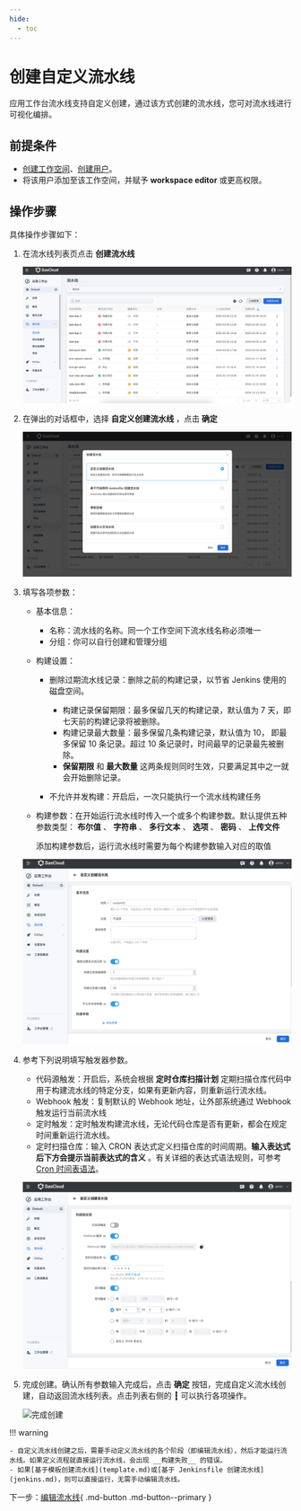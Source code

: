 ```yaml
---
hide:
  - toc
---
```


# 创建自定义流水线

应用工作台流水线支持自定义创建，通过该方式创建的流水线，您可对流水线进行可视化编排。

## 前提条件

- [创建工作空间](../../../../ghippo/user-guide/workspace/workspace.md)、[创建用户](../../../../ghippo/user-guide/access-control/user.md)。
- 将该用户添加至该工作空间，并赋予 __workspace editor__ 或更高权限。

## 操作步骤

具体操作步骤如下：

1. 在流水线列表页点击 __创建流水线__

    ![创建流水线](../../../images/pipe-cust01.png)

2. 在弹出的对话框中，选择 __自定义创建流水线__ ，点击 __确定__

    ![自定义创建流水线](../../../images/pipe-cust02.jpg)

3. 填写各项参数：

    - 基本信息：
        - 名称：流水线的名称。同一个工作空间下流水线名称必须唯一
        - 分组：你可以自行创建和管理分组
    - 构建设置：
        - 删除过期流水线记录：删除之前的构建记录，以节省 Jenkins 使用的磁盘空间。

            - 构建记录保留期限：最多保留几天的构建记录，默认值为 7 天，即七天前的构建记录将被删除。
            - 构建记录最大数量：最多保留几条构建记录，默认值为 10， 即最多保留 10 条记录。超过 10 条记录时，时间最早的记录最先被删除。
            - __保留期限__ 和 __最大数量__ 这两条规则同时生效，只要满足其中之一就会开始删除记录。

        - 不允许并发构建：开启后，一次只能执行一个流水线构建任务
    - 构建参数：在开始运行流水线时传入一个或多个构建参数。默认提供五种参数类型：
      __布尔值__ 、 __字符串__ 、 __多行文本__ 、 __选项__ 、 __密码__ 、 __上传文件__

        添加构建参数后，运行流水线时需要为每个构建参数输入对应的取值

    ![构建设置](../../../images/custom02.png)

4. 参考下列说明填写触发器参数。

    - 代码源触发：开启后，系统会根据 __定时仓库扫描计划__ 定期扫描仓库代码中用于构建流水线的特定分支，如果有更新内容，则重新运行流水线。
    - Webhook 触发：复制默认的 Webhook 地址，让外部系统通过 Webhook 触发运行当前流水线
    - 定时触发：定时触发构建流水线，无论代码仓库是否有更新，都会在规定时间重新运行流水线。
    - 定时扫描仓库：输入 CRON 表达式定义扫描仓库的时间周期。__输入表达式后下方会提示当前表达式的含义__ 。有关详细的表达式语法规则，可参考 [Cron 时间表语法](https://kubernetes.io/zh-cn/docs/concepts/workloads/controllers/cron-jobs/#cron-schedule-syntax)。

    ![配置触发器](../../../images/custom03.png)

5. 完成创建。确认所有参数输入完成后，点击 __确定__ 按钮，完成自定义流水线创建，自动返回流水线列表。点击列表右侧的 __┇__ 可以执行各项操作。

    ![完成创建](https://docs.daocloud.io/daocloud-docs-images/docs/amamba/images/pipeline05.png)

!!! warning

    - 自定义流水线创建之后，需要手动定义流水线的各个阶段（即编辑流水线），然后才能运行流水线。如果定义流程就直接运行流水线，会出现 __构建失败__ 的错误。
    - 如果[基于模板创建流水线](template.md)或[基于 Jenkinsfile 创建流水线](jenkins.md)，则可以直接运行，无需手动编辑流水线。

下一步：[编辑流水线](../edit.md){ .md-button .md-button--primary }
